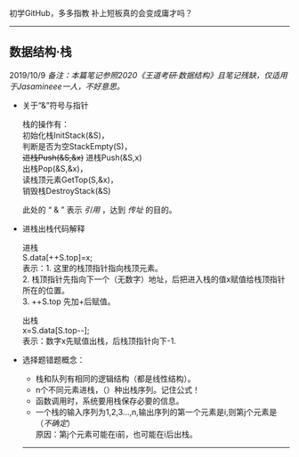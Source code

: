 初学GitHub，多多指教
补上短板真的会变成庸才吗？
  
--------------------------------------------------------------------------------

## 数据结构·栈
  2019/10/9
*备注：本篇笔记参照2020《王道考研·数据结构》且笔记残缺，仅适用于Jasamineee一人，不好意思。*
* 关于“&”符号与指针
  > 
    栈的操作有：  
    初始化栈InitStack(&S)，  
    判断是否为空StackEmpty(S)，  
    ~~进栈Push(&S,&x)~~ 进栈Push(&S,x)  
    出栈Pop(&S,&x)，  
    读栈顶元素GetTop(S,&x)，  
    销毁栈DestroyStack(&S)  

  此处的 “ & ” 表示 _引用_ ，达到 _传址_ 的目的。  
  
* 进栈出栈代码解释
  >
    进栈  
    S.data[++S.top]=x;   
    表示：1. 这里的栈顶指针指向栈顶元素。  
          2. 栈顶指针先指向下一个（无数字）地址，后把进入栈的值x赋值给栈顶指针所在的位置。  
          3. ++S.top 先加+后赋值。  
  >
    出栈  
    x=S.data[S.top--];  
    表示：数字x先赋值出栈，后栈顶指针向下-1.  
    
* 选择题错题概念：
  >
   * 栈和队列有相同的逻辑结构（都是线性结构）。  
   * n个不同元素进栈，（）种出栈序列。记住公式！  
   * 函数调用时，系统要用栈保存必要的信息。  
   * 一个栈的输入序列为1,2,3...,n,输出序列的第一个元素是i,则第j个元素是（_不确定_）   
    原因：第j个元素可能在i前，也可能在i后出栈。  
    
  -----------------------------------------------------------------------------------
  
        
